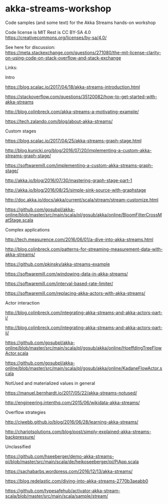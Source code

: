 # akka-streams-workshop
Code samples (and some text) for the Akka Streams hands-on workshop

Code license is MIT
Rest is CC BY-SA 4.0 https://creativecommons.org/licenses/by-sa/4.0/

See here for discussion: https://meta.stackexchange.com/questions/271080/the-mit-license-clarity-on-using-code-on-stack-overflow-and-stack-exchange

Links:

Intro

https://blog.scalac.io/2017/04/18/akka-streams-introduction.html

https://stackoverflow.com/questions/35120082/how-to-get-started-with-akka-streams

http://blog.colinbreck.com/akka-streams-a-motivating-example/

https://tech.zalando.com/blog/about-akka-streams/

Custom stages

https://blog.scalac.io/2017/04/25/akka-streams-graph-stage.html

http://blog.kunicki.org/blog/2016/07/20/implementing-a-custom-akka-streams-graph-stage/

https://softwaremill.com/implementing-a-custom-akka-streams-graph-stage/

http://akka.io/blog/2016/07/30/mastering-graph-stage-part-1

http://akka.io/blog/2016/08/25/simple-sink-source-with-graphstage

http://doc.akka.io/docs/akka/current/scala/stream/stream-customize.html

https://github.com/gosubpl/akka-online/blob/master/src/main/scala/pl/gosub/akka/online/BloomFilterCrossMatStage.scala

Complex applications

http://tech.measurence.com/2016/06/01/a-dive-into-akka-streams.html

http://blog.colinbreck.com/patterns-for-streaming-measurement-data-with-akka-streams/

https://github.com/pkinsky/akka-streams-example

https://softwaremill.com/windowing-data-in-akka-streams/

https://softwaremill.com/interval-based-rate-limiter/

https://softwaremill.com/replacing-akka-actors-with-akka-streams/

Actor interaction

http://blog.colinbreck.com/integrating-akka-streams-and-akka-actors-part-i/

http://blog.colinbreck.com/integrating-akka-streams-and-akka-actors-part-ii/

https://github.com/gosubpl/akka-online/blob/master/src/main/scala/pl/gosub/akka/online/HoeffdingTreeFlowActor.scala

https://github.com/gosubpl/akka-online/blob/master/src/main/scala/pl/gosub/akka/online/KadaneFlowActor.scala

NotUsed and materialized values in general

https://manuel.bernhardt.io/2017/05/22/akka-streams-notused/

http://engineering.intenthq.com/2015/06/wikidata-akka-streams/

Overflow strategies

http://cjwebb.github.io/blog/2016/06/28/learning-akka-streams/

http://chariotsolutions.com/blog/post/simply-explained-akka-streams-backpressure/


Unclassified

https://github.com/hseeberger/demo-akka-streams-pi/blob/master/src/main/scala/de/heikoseeberger/pi/PiApp.scala

https://sachabarbs.wordpress.com/2016/12/13/akka-streams/

https://blog.redelastic.com/diving-into-akka-streams-2770b3aeabb0

https://github.com/typesafehub/activator-akka-stream-scala/blob/master/src/main/scala/sample/stream/


